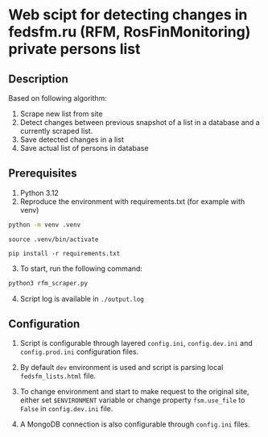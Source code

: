 # Web scipt for detecting changes in fedsfm.ru (RFM, RosFinMonitoring) private persons list

## Description

Based on following algorithm:

1. Scrape new list from site
2. Detect changes between previous snapshot of a list in a database and a currently scraped list. 
3. Save detected changes in a list
4. Save actual list of persons in database

## Prerequisites

1. Python 3.12
2. Reproduce the environment with requirements.txt (for example with venv)
```Bash
python -m venv .venv
```
```
source .venv/bin/activate
```
```
pip install -r requirements.txt
```
3. To start, run the following command:

```bash
python3 rfm_scraper.py
```
4. Script log is available in `./output.log`

## Configuration

1. Script is configurable through layered `config.ini`, `config.dev.ini` and `config.prod.ini` configuration files.

2. By default `dev` environment is used and script is parsing local `fedsfm_lists.html` file.

3. To change environment and start to make request to the original site, either set `$ENVIRONMENT` variable or change property `fsm.use_file` to `False` in `config.dev.ini` file.

4. A MongoDB connection is also configurable through `config.ini` files.
